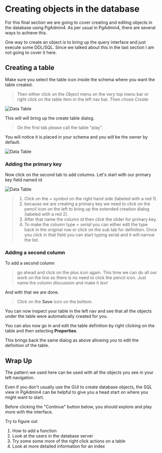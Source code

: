 # Creating objects in the database 
For this final section we are going to cover creating and editing objects in the database using PgAdmin4.
As per usual in PgAdmin4, there are several ways to achieve this. 

One way to create an object is to bring up the query interface and just execute some DDL/SQL. Since we talked about this in the last section I am not going to cover it here.

## Creating a table

Make sure you select the table icon inside the schema where you want the table created. 

>Then either click on the _Object_ menu on the very top menu bar or right click on the table item in the left nav bar. Then chose _Create_

![Data Table](basicpgadmin/assets/04-top-create.png) 

This will will bring up the create table dialog.

> On the first tab please call the table "play".  

You will notice it is placed in your schema and you will be the owner by 
default. 

![Data Table](basicpgadmin/assets/04-dialog-1.png)

### Adding the primary key

Now click on the second tab to add columns. Let's start with our primary key field named _id_.

![Data Table](basicpgadmin/assets/04-column-1.png)
 
> 1. Click on the + symbol on the right hand side (labeled with a red 1).  
> 2. because we are creating a primary key we need to click on the pencil icon on the left to bring up the extended creation dialog (labeled with a red 2).
> 3. After that name the column _id_ then click the slider for primary key.  
>4. To make the column type = _serial_ you can either 
edit the type back in the original row or click on the sub tab for definition. 
>Once you click in that field you can start typing serial and it will narrow the list.

### Adding a second column

To add a second column 
> go ahead and click on the plus icon again. This time we can do all our work on the line so there is no 
need to click the pencil icon. Just name the column _discussion_ and make it _text_  

And with that we are done.

> Click on the **Save** icon on the bottom.

You can now inspect your table in the left nav and see that all the objects under the table were automatically created for you. 

You can also now go in and edit the table definition by right clicking on the table and then selecting **Properties**.

This brings back  the same dialog as above allowing you to edit the definition of the table.

## Wrap Up

The pattern we used here can be used with all the objects you see in your left navigation. 

Even if you don't usually use the GUI to create database objects, the SQL view in PgAdmin4 can be helpful to give you a head start on where you might 
want to start.

Before clicking the "Continue" button below, you should explore and play more with the interface.

Try to figure out
1. How to add a function
1. Look at the users in the database server
1. Try some some more of the right click actions on a table
1. Look at more detailed information for an index